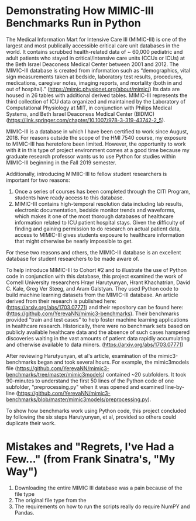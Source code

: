 # Demonstrating How MIMIC-III Benchmarks Run in Python
The Medical Information Mart for Intensive Care III (MIMIC-III) is one of the largest and most publically accessible critical care unit databases in the world. It contains scrubbed health-related data of ~ 60,000 pediatric and adult patients who stayed in critical/intensive care units (CCUs or ICUs) at the Beth Israel Deaconess Medical Center between 2001 and 2012. The MIMIC-III database is created from information such as “demographics, vital sign measurements taken at bedside, laboratory test results, procedures, medications, caregiver notes, imaging reports, and mortality (both in and out of hospital).” (https://mimic.physionet.org/about/mimic/) Its data are housed in 26 tables with additional derived tables.  MIMIC-III represents the third collection of ICU data organized and maintained by the Laboratory of Computational Physiology at MIT, in conjunction with Philips Medical Systems, and Beth Israel Deaconess Medical Center (BIDMC) (https://link.springer.com/chapter/10.1007/978-3-319-43742-2_5).  

MIMIC-III is a database in which I have been certified to work since August, 2018. For reasons outside the scope of the HMI 7540 course, my exposure to MIMIC-III has heretofore been limited. However, the opportunity to work with it in this type of project environment comes at a good time because my graduate research professor wants us to use Python for studies within MIMIC-III beginning in the Fall 2019 semester.

Additionally, introducing MIMIIC-III to fellow student researchers is important for two reasons:
 1. Once a series of courses has been completed through the CITI Program, students have ready access to this database.
 1. MIMIC-III contains high-temporal resolution data including lab results, electronic documentation, bedside monitor trends and waveforms, which makes it one of the most thorough databases of healthcare information related to ICU patient hospital stays. Given the difficulty of finding and gaining permission to do research on actual patient data, access to MIMIC-III gives students exposure to healthcare information that might otherwise be nearly impossible to get. 

For these two reasons and others, the MIMIC-III database is an excellent database for student researchers to be made aware of. 

To help introduce MIMIC-III to Cohort #2 and to illustrate the use of Python code  in conjunction with this database, this project examined the work of Cornell University researchers Hrayr Harutyunyan, Hrant Khachatrian, David C. Kale, Greg Ver Steeg, and Aram Galstyan. They used Python code to build machine learning datasets from the MIMIC-III database. An article derived from their research is published here: (https://arxiv.org/abs/1703.07771) and their repository can be found here: (https://github.com/YerevaNN/mimic3-benchmarks). Their benchmarks provided "train and test cases"  to help foster machine learning applications in healthcare research. Historically, there were no benchmark sets based on publicly available healthcare data and the absence of such cases hampered discoveries waiting in the vast amounts of patient data rapidly accumulating and otherwise available to data miners. (https://arxiv.org/abs/1703.07771)

After reviewing Harutyunyan, et al's article, examination of the mimic3-benchmarks began and took several hours. For example, the mimic3models file (https://github.com/YerevaNN/mimic3-benchmarks/tree/master/mimic3models) contained ~20 subfolders. It took 90-minutes to understand the first 50 lines of the Python code of one  subfolder, "preprocessing.py" when it was opened and examined line-by-line (https://github.com/YerevaNN/mimic3-benchmarks/blob/master/mimic3models/preprocessing.py).

To show how benchmarks work using Python code, this project concluded by following the six steps Harutyunyan, et al, provided so others could duplicate their work. 

# Mistakes and "Regrets, I've Had a Few..." (from Frank Sinatra's, "My Way")
1. Downloading the entire MIMIC III database was a pain because of the file type
 1. The original file type from the 
1. The requirements on how to run the scripts really do require NumPY and Pandas.





 



